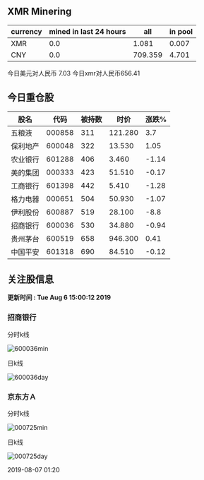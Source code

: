 ## XMR Minering

|currency|mined in last 24 hours|all|in pool|
|---|---|---|---|
|XMR|0.0|1.081|0.007|
|CNY|0.0|709.359|4.701|

今日美元对人民币 7.03	今日xmr对人民币656.41


## 今日重仓股 

|股名|代码|被持数|时价|涨跌%|
|---|---|---|---|---|
|五粮液|000858|311|121.280|3.7|
|保利地产|600048|322|13.530|1.05|
|农业银行|601288|406|3.460|-1.14|
|美的集团|000333|423|51.510|-0.17|
|工商银行|601398|442|5.410|-1.28|
|格力电器|000651|504|50.930|-1.07|
|伊利股份|600887|519|28.100|-8.8|
|招商银行|600036|530|34.880|-0.94|
|贵州茅台|600519|658|946.300|0.41|
|中国平安|601318|690|84.510|-0.12|

## 关注股信息
**更新时间 : Tue Aug  6 15:00:12 2019**
### 招商银行 
分时k线

![600036min](http://image.sinajs.cn/newchart/min/n/sh600036.gif)

日k线

![600036day](http://image.sinajs.cn/newchart/daily/n/sh600036.gif)

### 京东方Ａ 
分时k线

![000725min](http://image.sinajs.cn/newchart/min/n/sz000725.gif)

日k线

![000725day](http://image.sinajs.cn/newchart/daily/n/sz000725.gif)

2019-08-07 01:20